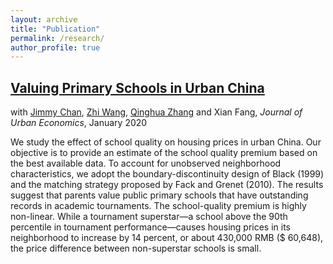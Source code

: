 ```yaml
---
layout: archive
title: "Publication"
permalink: /research/
author_profile: true
---
```


## [Valuing Primary Schools in Urban China](https://emmazai.github.io/files/paper1.pdf)

with [Jimmy Chan](https://jimmyhingchan.weebly.com/), [Zhi Wang](http://homepage.fudan.edu.cn/wangzhi2013brownecon/), [Qinghua Zhang](http://crm.gsm.pku.edu.cn/psc/CRMPRD/EMPLOYEE/CRM/s/WEBLIB_SPE_ISCT.TZ_SETSPE_ISCRIPT.FieldFormula.IScript_SpecialPages?TZ_SPE_ID=118) and Xian Fang, _Journal of Urban Economics_, January 2020

We study the effect of school quality on housing prices in urban China. Our objective is to provide an estimate of the school quality premium based on the best available data. To account for unobserved neighborhood characteristics, we adopt the boundary-discontinuity design of Black (1999) and the matching strategy proposed by Fack and Grenet (2010). The results suggest that parents value public primary schools that have outstanding records in academic tournaments. The school-quality premium is highly non-linear. While a tournament superstar—a school above the 90th percentile in tournament performance—causes housing prices in its neighborhood to increase by 14 percent, or about 430,000 RMB ($ 60,648), the price difference between non-superstar schools is small.
